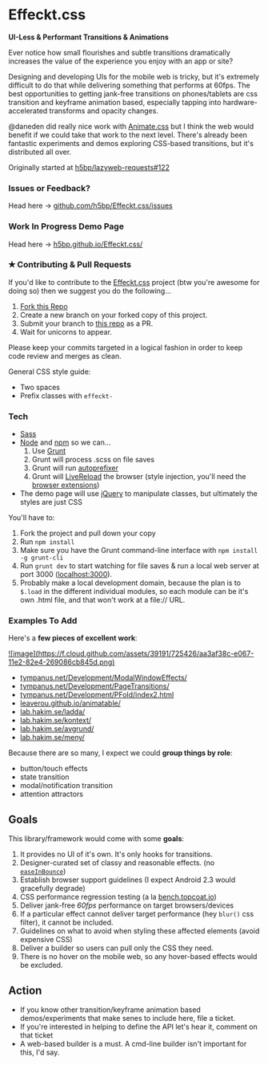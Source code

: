 Effeckt.css
===========

**UI-Less &amp; Performant Transitions &amp; Animations**

Ever notice how small flourishes and subtle transitions dramatically increases the value of the experience you enjoy with an app or site?

Designing and developing UIs for the mobile web is tricky, but it's extremely difficult to do that while delivering something that performs at 60fps. The best opportunities to getting jank-free transitions on phones/tablets are css transition and keyframe animation based, especially tapping into hardware-accelerated transforms and opacity changes.

@daneden did really nice work with [Animate.css](http://daneden.me/animate/) but I think the web would benefit if we could take that work to the next level. There's already been fantastic experiments and demos exploring CSS-based transitions, but it's distributed all over.

Originally started at [h5bp/lazyweb-requests#122](https://github.com/h5bp/lazyweb-requests/issues/122)


### Issues or Feedback?
Head here → [github.com/h5bp/Effeckt.css/issues](https://github.com/h5bp/Effeckt.css/issues)

### Work In Progress Demo Page
Head here → [h5bp.github.io/Effeckt.css/](http://h5bp.github.io/Effeckt.css/)

### ✭ Contributing & Pull Requests
If you'd like to contribute to the [Effeckt.css](https://github.com/h5bp/Effeckt.css) project (btw you're awesome for doing so) then we suggest you do the following…

1. [Fork this Repo](https://github.com/h5bp/Effeckt.css)
2. Create a new branch on your forked copy of this project.
3. Submit your branch to [this repo](https://github.com/h5bp/Effeckt.css) as a PR.
4. Wait for unicorns to appear.

Please keep your commits targeted in a logical fashion in order to keep code review and merges as clean.

General CSS style guide:

- Two spaces
- Prefix classes with `effeckt-`


### Tech

- [Sass](http://sass-lang.com/)
- [Node](http://nodejs.org/) and [npm](https://npmjs.org/) so we can...
  1. Use [Grunt](http://gruntjs.com/)
  1. Grunt will process .scss on file saves
  1. Grunt will run [autoprefixer](https://github.com/ai/autoprefixer)
  1. Grunt will [LiveReload](http://livereload.com/) the browser (style injection, you'll need the [browser extensions](http://feedback.livereload.com/knowledgebase/articles/86242-how-do-i-install-and-use-the-browser-extensions-))
- The demo page will use [jQuery](http://jquery.com/) to manipulate classes, but ultimately the styles are just CSS

You'll have to:

1. Fork the project and pull down your copy
1. Run `npm install`
1. Make sure you have the Grunt command-line interface with `npm install -g grunt-cli`
1. Run `grunt dev` to start watching for file saves & run a local web server at port 3000 ([localhost:3000](http://localhost:3000/)).
1. Probably make a local development domain, because the plan is to `$.load` in the different individual modules, so each module can be it's own .html file, and that won't work at a file:// URL.


### Examples To Add

Here's a **few pieces of excellent work**:

<a href="http://youtu.be/Qc40YDFA4Bg">
![image](https://f.cloud.github.com/assets/39191/725426/aa3af38c-e067-11e2-82e4-269086cb845d.png)
</a>

* [tympanus.net/Development/ModalWindowEffects/](http://tympanus.net/Development/ModalWindowEffects/)
* [tympanus.net/Development/PageTransitions/](http://tympanus.net/Development/PageTransitions/)
* [tympanus.net/Development/PFold/index2.html](http://tympanus.net/Development/PFold/index2.html)
* [leaverou.github.io/animatable/](http://leaverou.github.io/animatable/)
* [lab.hakim.se/ladda/](http://lab.hakim.se/ladda/)
* [lab.hakim.se/kontext/](http://lab.hakim.se/kontext/)
* [lab.hakim.se/avgrund/](http://lab.hakim.se/avgrund/)
* [lab.hakim.se/meny/](http://lab.hakim.se/meny/)

Because there are so many, I expect we could **group things by role**:

* button/touch effects
* state transition
* modal/notification transition
* attention attractors


## Goals

This library/framework would come with some **goals**:

1. It provides no UI of it's own. It's only hooks for transitions.
1. Designer-curated set of classy and reasonable effects. (no [`easeInBounce`](http://easings.net/#easeInBounce))
1. Establish browser support guidelines (I expect Android 2.3 would gracefully degrade)
1. CSS performance regression testing (a la [bench.topcoat.io](http://bench.topcoat.io))
1. Deliver jank-free *60fps* performance on target browsers/devices
1. If a particular effect cannot deliver target performance (hey `blur()` css filter), it cannot be included.
1. Guidelines on what to avoid when styling these affected elements (avoid expensive CSS)
1. Deliver a builder so users can pull only the CSS they need.
1. There is no hover on the mobile web, so any hover-based effects would be excluded.


## Action

* If you know other transition/keyframe animation based demos/experiments that make senes to include here, file a ticket.
* If you're interested in helping to define the API let's hear it, comment on that ticket
* A web-based builder is a must. A cmd-line builder isn't important for this, I'd say.
